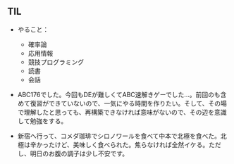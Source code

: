 ## TIL

* やること：

    * 確率論
    * 応用情報
    * 競技プログラミング
    * 読書
    * 会話

* ABC176でした。今回もDEが難しくてABC速解きゲーでした...。前回のも含めて復習ができていないので、一気にやる時間を作りたい。そして、その場で理解したと思っても、再構築できなければ意味がないので、その辺を意識して勉強をする。

* 新宿へ行って、コメダ珈琲でシロノワールを食べて中本で北極を食べた。北極は辛かったけど、美味しく食べられた。焦らなければ全然イケる。ただし、明日のお腹の調子は少し不安です。